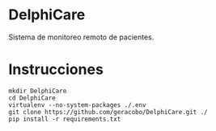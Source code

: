 DelphiCare
==========
Sistema de monitoreo remoto de pacientes.

Instrucciones
================

    mkdir DelphiCare
    cd DelphiCare
    virtualenv --no-system-packages ./.env
    git clone https://github.com/geracobo/DelphiCare.git ./
    pip install -r requirements.txt

